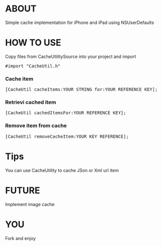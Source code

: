 # ABOUT

Simple cache implementation for iPhone and iPad using NSUserDefaults

# HOW TO USE

Copy files from CacheUtilitySource into your project and import
<pre>
#import "CacheUtil.h" 
</pre>

### Cache item
<pre>
[CacheUtil cacheItems:YOUR_STRING for:YOUR_REFERENCE_KEY];
</pre>

### Retrievi cached item
<pre>
[CacheUtil cachedItemsFor:YOUR_REFERENCE_KEY];
</pre>

### Remove item from cache
<pre>
[CacheUtil removeCacheItem:YOUR_KEY_REFERENCE];
</pre>

# Tips
You can use CacheUtility to cache JSon or Xml url item

# FUTURE

Implement image cache

# YOU
Fork and enjoy

